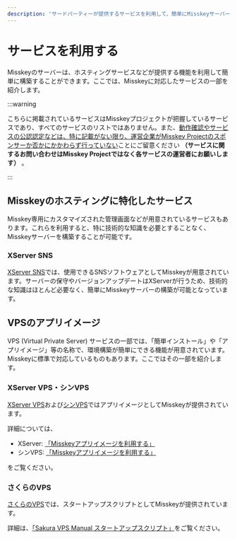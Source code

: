 ```yaml
---
description: 'サードパーティーが提供するサービスを利用して、簡単にMisskeyサーバーを作成することができます。'
---
```


# サービスを利用する

Misskeyのサーバーは、ホスティングサービスなどが提供する機能を利用して簡単に構築することができます。ここでは、Misskeyに対応したサービスの一部を紹介します。

:::warning

こちらに掲載されているサービスはMisskeyプロジェクトが把握しているサービスであり、すべてのサービスのリストではありません。また、<u>動作確認やサービスの公認認定などは、特に記載がない限り、運営企業がMisskey Projectのスポンサーか否かにかかわらず行っていない</u>ことにご留意ください **（サービスに関するお問い合わせはMisskey Projectではなく各サービスの運営者にお願いします）** 。

:::

## Misskeyのホスティングに特化したサービス

Misskey専用にカスタマイズされた管理画面などが用意されているサービスもあります。これらを利用すると、特に技術的な知識を必要とすることなく、Misskeyサーバーを構築することが可能です。

### XServer SNS

[XServer SNS](https://sns.xserver.ne.jp/)では、使用できるSNSソフトウェアとしてMisskeyが用意されています。サーバーの保守やバージョンアップデートはXServerが行うため、技術的な知識はほとんど必要なく、簡単にMisskeyサーバーの構築が可能となっています。

## VPSのアプリイメージ

VPS (Virtual Private Server) サービスの一部では、「簡単インストール」や「アプリイメージ」等の名称で、環境構築が簡単にできる機能が用意されています。Misskeyに標準で対応しているものもあります。ここではその一部を紹介します。

### XServer VPS・シンVPS

[XServer VPS](https://vps.xserver.ne.jp/)および[シンVPS](https://www.shin-vps.jp/)ではアプリイメージとしてMisskeyが提供されています。

詳細については、

- XServer: [「Misskeyアプリイメージを利用する」](https://vps.xserver.ne.jp/support/manual/man_server_app_use_misskey.php)
- シンVPS: [「Misskeyアプリイメージを利用する」](https://www.shin-vps.jp/support/manual/man_server_app_use_misskey.php)

をご覧ください。

### さくらのVPS

[さくらのVPS](https://vps.sakura.ad.jp/)では、スタートアップスクリプトとしてMisskeyが提供されています。

詳細は、[「Sakura VPS Manual スタートアップスクリプト」](https://manual.sakura.ad.jp/vps/startupscript/startupscript.html)をご覧ください。
